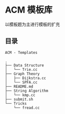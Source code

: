 # ACM 模板库

以模板题为主进行模板的扩充

## 目录

```
ACM - Templates

.
├── Data Structure
│   └── Trie.cc
├── Graph Theory
│   ├── Dijkstra.cc
│   └── SPFA.cc
├── README.md
├── String Algorithm
│   └── kmp.cc
├── submit.sh
└── Tricks
    └── fread.cc

```
